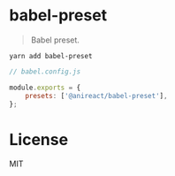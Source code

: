 # babel-preset

> Babel preset.

```
yarn add babel-preset
```

```javascript
// babel.config.js

module.exports = {
    presets: ['@anireact/babel-preset'],
};
```

# License

MIT
